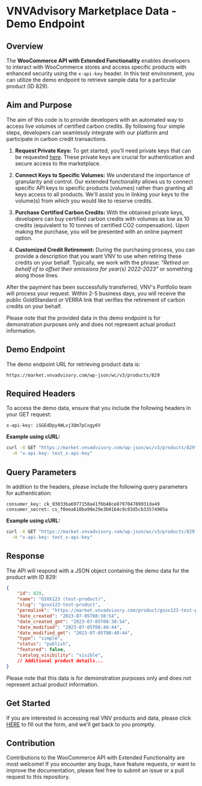 # VNVAdvisory Marketplace Data - Demo Endpoint

## Overview

The **WooCommerce API with Extended Functionality** enables developers to interact with WooCommerce stores and access specific products with enhanced security using the `x-api-key` header. In this test environment, you can utilize the demo endpoint to retrieve sample data for a particular product (ID 829).

## Aim and Purpose

The aim of this code is to provide developers with an automated way to access live volumes of certified carbon credits. By following four simple steps, developers can seamlessly integrate with our platform and participate in carbon credit transactions.

1. **Request Private Keys:**
   To get started, you'll need private keys that can be requested [here](https://market.vnvadvisory.com/request-info/). These private keys are crucial for authentication and secure access to the marketplace.

2. **Connect Keys to Specific Volumes:**
   We understand the importance of granularity and control. Our extended functionality allows us to connect specific API keys to specific products (volumes) rather than granting all keys access to all products. We'll assist you in linking your keys to the volume(s) from which you would like to reserve credits.

3. **Purchase Certified Carbon Credits:**
   With the obtained private keys, developers can buy certified carbon credits with volumes as low as 10 credits (equivalent to 10 tonnes of certified CO2 compensation). Upon making the purchase, you will be presented with an online payment option.

4. **Customized Credit Retirement:**
   During the purchasing process, you can provide a description that you want VNV to use when retiring these credits on your behalf. Typically, we work with the phrase: *"Retired on behalf of <X> to offset their <scope X> emissions for year(s) 2022-2023"* or something along those lines.

After the payment has been successfully transferred, VNV's Portfolio team will process your request. Within 2-5 business days, you will receive the public GoldStandard or VERRA link that verifies the retirement of carbon credits on your behalf.

Please note that the provided data in this demo endpoint is for demonstration purposes only and does not represent actual product information.

## Demo Endpoint

The demo endpoint URL for retrieving product data is:

```
https://market.vnvadvisory.com/wp-json/wc/v3/products/829
```

## Required Headers

To access the demo data, ensure that you include the following headers in your GET request:

```
x-api-key: iSGEdDpy4WLvj3Qm7pCogy6V
```

**Example using cURL:**

```bash
curl -X GET "https://market.vnvadvisory.com/wp-json/wc/v3/products/829" \
  -H "x-api-key: test_x-api-key"
```

## Query Parameters

In addition to the headers, please include the following query parameters for authentication:

```
consumer_key: ck_93033ba6977158a41fbb48ce879704789931da49
consumer_secret: cs_f0eea610ba99e29e3b0164c9c03d5cb33574905a
```

**Example using cURL:**

```bash
curl -X GET "https://market.vnvadvisory.com/wp-json/wc/v3/products/829?consumer_key=test_consumer_key&consumer_secret=test_consumer_secret" \
  -H "x-api-key: test_x-api-key"
```

## Response

The API will respond with a JSON object containing the demo data for the product with ID 829:

```json
{
    "id": 829,
    "name": "GSXX123 (test-product)",
    "slug": "gsxx123-test-product",
    "permalink": "https://market.vnvadvisory.com/product/gsxx123-test-product/",
    "date_created": "2023-07-05T08:38:54",
    "date_created_gmt": "2023-07-05T08:38:54",
    "date_modified": "2023-07-05T08:40:44",
    "date_modified_gmt": "2023-07-05T08:40:44",
    "type": "simple",
    "status": "publish",
    "featured": false,
    "catalog_visibility": "visible",
    // Additional product details...
}
```

Please note that this data is for demonstration purposes only and does not represent actual product information.

## Get Started

If you are interested in accessing real VNV products and data, please click [HERE](https://vnvadvisory.com/real-products-form) to fill out the form, and we'll get back to you promptly.

## Contribution

Contributions to the WooCommerce API with Extended Functionality are most welcome! If you encounter any bugs, have feature requests, or want to improve the documentation, please feel free to submit an issue or a pull request to this repository.
